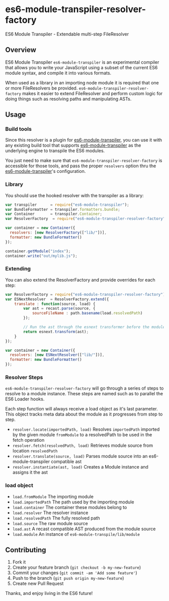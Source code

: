 es6-module-transpiler-resolver-factory
=====================================
ES6 Module Transpiler - Extendable multi-step FileResolver

## Overview

ES6 Module Transpiler `es6-module-transpiler` is an experimental compiler that allows you to write your JavaScript using a subset of the current ES6 module syntax, and compile it into various formats.

When used as a library in an importing node module it is required that one or more FileResolvers be provided. `es6-module-transpiler-resolver-factory` makes it easier to extend FileResolver and perform custom logic for doing things such as resolving paths and manipulating ASTs.

[es6-module-transpiler]: https://github.com/square/es6-module-transpiler

## Usage

### Build tools

Since this resolver is a plugin for [es6-module-transpiler], you can use it with any existing build tool that supports [es6-module-transpiler] as the underlying engine to transpile the ES6 modules.

You just need to make sure that `es6-module-transpiler-resolver-factory` is accessible for those tools, and pass the proper `resolvers` option thru the [es6-module-transpiler]'s configuration.

### Library

You should use the hooked resolver with the transpiler as a library:

```javascript
var transpiler      = require("es6-module-transpiler");
var BundleFormatter = transpiler.formatters.bundle;
var Container       = transpiler.Container;
var ResolverFactory  = require("es6-module-transpiler-resolver-factory");

var container = new Container({
  resolvers: [new ResolverFactory(["lib/"])],
  formatter: new BundleFormatter()
});

container.getModule("index");
container.write("out/mylib.js");
```

### Extending

You can also extend the ResolverFactory and provide overrides for each step:
```javascript
var ResolverFactory = require("es6-module-transpiler-resolver-factory");
var ESNextResolver  = ResolverFactory.extend({
    translate : function(source, load) {
        var ast = recast.parse(source, {
            sourceFileName : path.basename(load.resolvedPath)
        });

        // Run the ast through the esnext transformer before the module transformer
        return esnext.transform(ast);
    }
});

var container = new Container({
  resolvers: [new ESNextResolver(["lib/"])],
  formatter: new BundleFormatter()
});
```

### Resolver Steps

`es6-module-transpiler-resolver-factory` will go through a series of steps to resolve to a module instance. These steps are named such as to parallel the ES6 Loader hooks.

Each step function will always receive a load object as it's last parameter. This object tracks meta data about the module as it progresses from step to step.

- `resolver.locate(importedPath, load)` Resolves `importedPath` imported by the given module `fromModule` to a resolvedPath to be used in the fetch operation
- `resolver.fetch(resolvedPath, load)` Retrieves module source from location `resolvedPath`
- `resolver.translate(source, load)` Parses module source into an es6-module-transpiler compatible ast
- `resolver.instantiate(ast, load)` Creates a Module instance and assigns it the ast

### load object
- `load.fromModule` The importing module
- `load.importedPath` The path used by the importing module
- `load.container` The container these modules belong to
- `load.resolver` The resolver instance
- `load.resolvedPath` The fully resolved path
- `load.source` The raw module source
- `load.ast` A recast compatible AST produced from the module source
- `load.module` An instance of `es6-module-transpile/lib/module`

## Contributing

1. Fork it
2. Create your feature branch (`git checkout -b my-new-feature`)
3. Commit your changes (`git commit -am 'Add some feature'`)
4. Push to the branch (`git push origin my-new-feature`)
5. Create new Pull Request

Thanks, and enjoy living in the ES6 future!

